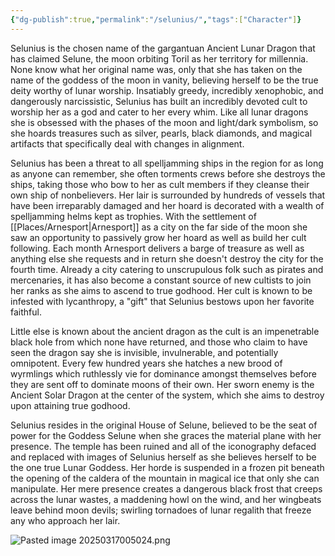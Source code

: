 ```yaml
---
{"dg-publish":true,"permalink":"/selunius/","tags":["Character"]}
---
```


Selunius is the chosen name of the gargantuan Ancient Lunar Dragon that has claimed Selune, the moon orbiting Toril as her territory for millennia.  None know what her original name was, only that she has taken on the name of the goddess of the moon in vanity, believing herself to be the true deity worthy of lunar worship.  Insatiably greedy, incredibly xenophobic, and dangerously narcissistic, Selunius has built an incredibly devoted cult to worship her as a god and cater to her every whim.  Like all lunar dragons she is obsessed with the phases of the moon and light/dark symbolism, so she hoards treasures such as silver, pearls, black diamonds, and magical artifacts that specifically deal with changes in alignment.  

Selunius has been a threat to all spelljamming ships in the region for as long as anyone can remember, she often torments crews before she destroys the ships, taking those who bow to her as cult members if they cleanse their own ship of nonbelievers.  Her lair is surrounded by hundreds of vessels that have been irreparably damaged and her hoard is decorated with a wealth of spelljamming helms kept as trophies.  With the settlement of [[Places/Arnesport\|Arnesport]] as a city on the far side of the moon she saw an opportunity to passively grow her hoard as well as build her cult following.  Each month Arnesport delivers a barge of treasure as well as anything else she requests and in return she doesn't destroy the city for the fourth time.  Already a city catering to unscrupulous folk such as pirates and mercenaries, it has also become a constant source of new cultists to join her ranks as she aims to ascend to true godhood.  Her cult is known to be infested with lycanthropy, a "gift" that Selunius bestows upon her favorite faithful.  

Little else is known about the ancient dragon as the cult is an impenetrable black hole from which none have returned, and those who claim to have seen the dragon say she is invisible, invulnerable, and potentially omnipotent.  Every few hundred years she hatches a new brood of wyrmlings which ruthlessly vie for dominance amongst themselves before they are sent off to dominate moons of their own.  Her sworn enemy is the Ancient Solar Dragon at the center of the system, which she aims to destroy upon attaining true godhood.  

Selunius resides in the original House of Selune, believed to be the seat of power for the Goddess Selune when she graces the material plane with her presence.  The temple has been ruined and all of the iconography defaced and replaced with images of Selunius herself as she believes herself to be the one true Lunar Goddess.  Her horde is suspended in a frozen pit beneath the opening of the caldera of the mountain in magical ice that only she can manipulate.  Her mere presence creates a dangerous black frost that creeps across the lunar wastes, a maddening howl on the wind, and her wingbeats leave behind moon devils; swirling tornadoes of lunar regalith that freeze any who approach her lair.  

![Pasted image 20250317005024.png](/img/user/Z_Attachments/Pasted%20image%2020250317005024.png)